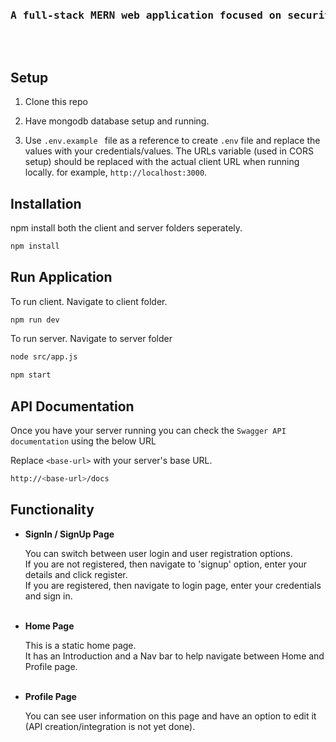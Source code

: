 <div align="center">
<pre>

<h3>A full-stack MERN web application focused on security.</h3>

</pre>
</div>

## Setup

1. Clone this repo

2. Have mongodb database setup and running.

3. Use ```.env.example ``` file as a reference to create ```.env``` file and replace the values with your credentials/values.
   The URLs variable (used in CORS setup) should be replaced with the actual client URL when running locally. for example, ```http://localhost:3000```.


## Installation

npm install both the client and server folders seperately.
```sh
npm install
```

## Run Application
To run client. Navigate to client folder.
```sh
npm run dev
```
To run server. Navigate to server folder
```sh
node src/app.js
```
```sh
npm start
```

## API Documentation

Once you have your server running you can check the ```Swagger API documentation``` using the below URL

Replace ```<base-url>``` with your server's base URL.

```sh
http://<base-url>/docs
```

## Functionality
<ul>
<li><b>SignIn / SignUp Page</b></li>
  
  You can switch between user login and user registration options.<br/> 
  If you are not registered, then navigate to 'signup' option, enter your details and click register.<br/> 
  If you are  registered, then navigate to login page, enter your credentials and sign in.
<br/>
<br/>

<li><b>Home Page</b></li>

This is a static home page.<br/>
It has an Introduction and a Nav bar to help navigate between Home and Profile page.
<br/><br/>

<li><b>Profile Page</b></li>

You can see user information on this page and have an option to edit it (API creation/integration is not yet done).
